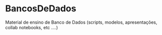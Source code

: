 # BancosDeDados
Material de ensino de Banco de Dados (scripts, modelos, apresentações, collab notebooks, etc ....)
